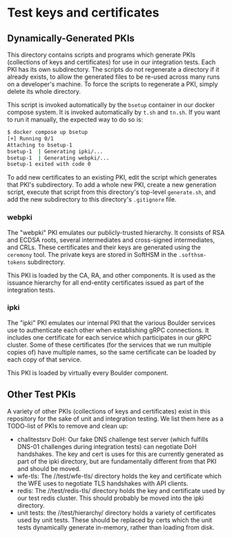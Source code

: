 # Test keys and certificates

## Dynamically-Generated PKIs

This directory contains scripts and programs which generate PKIs (collections of
keys and certificates) for use in our integration tests. Each PKI has its own
subdirectory. The scripts do not regenerate a directory if it already exists, to
allow the generated files to be re-used across many runs on a developer's
machine. To force the scripts to regenerate a PKI, simply delete its whole
directory.

This script is invoked automatically by the `bsetup` container in our docker
compose system. It is invoked automatically by `t.sh` and `tn.sh`. If you want
to run it manually, the expected way to do so is:

```sh
$ docker compose up bsetup
[+] Running 0/1
Attaching to bsetup-1
bsetup-1  | Generating ipki/...
bsetup-1  | Generating webpki/...
bsetup-1 exited with code 0
```

To add new certificates to an existing PKI, edit the script which generates that
PKI's subdirectory. To add a whole new PKI, create a new generation script,
execute that script from this directory's top-level `generate.sh`, and add the
new subdirectory to this directory's `.gitignore` file.

### webpki

The "webpki" PKI emulates our publicly-trusted hierarchy. It consists of RSA and
ECDSA roots, several intermediates and cross-signed intermediates, and CRLs.
These certificates and their keys are generated using the `ceremony` tool. The
private keys are stored in SoftHSM in the `.softhsm-tokens` subdirectory.

This PKI is loaded by the CA, RA, and other components. It is used as the
issuance hierarchy for all end-entity certificates issued as part of the
integration tests.

### ipki

The "ipki" PKI emulates our internal PKI that the various Boulder services use
to authenticate each other when establishing gRPC connections. It includes one
certificate for each service which participates in our gRPC cluster. Some of
these certificates (for the services that we run multiple copies of) have
multiple names, so the same certificate can be loaded by each copy of that
service.

This PKI is loaded by virtually every Boulder component.

## Other Test PKIs

A variety of other PKIs (collections of keys and certificates) exist in this
repository for the sake of unit and integration testing. We list them here as a
TODO-list of PKIs to remove and clean up:

- challtestsrv DoH: Our fake DNS challenge test server (which fulfills DNS-01
  challenges during integration tests) can negotiate DoH handshakes. The key and
  cert is uses for this are currently generated as part of the ipki directory,
  but are fundamentally different from that PKI and should be moved.
- wfe-tls: The //test/wfe-tls/ directory holds the key and certificate which the
  WFE uses to negotiate TLS handshakes with API clients.
- redis: The //test/redis-tls/ directory holds the key and certificate used by
  our test redis cluster. This should probably be moved into the ipki directory.
- unit tests: the //test/hierarchy/ directory holds a variety of certificates
  used by unit tests. These should be replaced by certs which the unit tests
  dynamically generate in-memory, rather than loading from disk.
